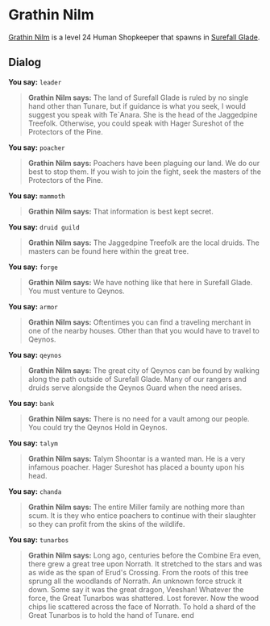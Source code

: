 # Grathin Nilm



[Grathin Nilm](/npc/3036) is a level 24 Human Shopkeeper that spawns in [Surefall Glade](/zone/3).



## Dialog

**You say:** `leader`



>**Grathin Nilm says:** The land of Surefall Glade is ruled by no single hand other than Tunare, but if guidance is what you seek, I would suggest you speak with Te\`Anara.  She is the head of the Jaggedpine Treefolk.  Otherwise, you could speak with Hager Sureshot of the Protectors of the Pine.

**You say:** `poacher`



>**Grathin Nilm says:** Poachers have been plaguing our land.  We do our best to stop them.  If you wish to join the fight, seek the masters of the Protectors of the Pine.

**You say:** `mammoth`



>**Grathin Nilm says:** That information is best kept secret.

**You say:** `druid guild`



>**Grathin Nilm says:** The Jaggedpine Treefolk are the local druids.  The masters can be found here within the great tree.

**You say:** `forge`



>**Grathin Nilm says:** We have nothing like that here in Surefall Glade.  You must venture to Qeynos.

**You say:** `armor`



>**Grathin Nilm says:** Oftentimes you can find a traveling merchant in one of the nearby houses.  Other than that you would have to travel to Qeynos.

**You say:** `qeynos`



>**Grathin Nilm says:** The great city of Qeynos can be found by walking along the path outside of Surefall Glade.  Many of our rangers and druids serve alongside the Qeynos Guard when the need arises.

**You say:** `bank`



>**Grathin Nilm says:** There is no need for a vault among our people.  You could try the Qeynos Hold in Qeynos.

**You say:** `talym`



>**Grathin Nilm says:** Talym Shoontar is a wanted man.  He is a very infamous poacher.  Hager Sureshot has placed a bounty upon his head.

**You say:** `chanda`



>**Grathin Nilm says:** The entire Miller family are nothing more than scum.  It is they who entice poachers to continue with their slaughter so they can profit from the skins of the wildlife.





**You say:** `tunarbos`



>**Grathin Nilm says:** Long ago, centuries before the Combine Era even, there grew a great tree upon Norrath.  It stretched to the stars and was as wide as the span of Erud's Crossing.  From the roots of this tree sprung all the woodlands of Norrath.  An unknown force struck it down.  Some say it was the great dragon, Veeshan!  Whatever the force, the Great Tunarbos was shattered.  Lost forever.  Now the wood chips lie scattered across the face of Norrath.  To hold a shard of the Great Tunarbos is to hold the hand of Tunare.
end